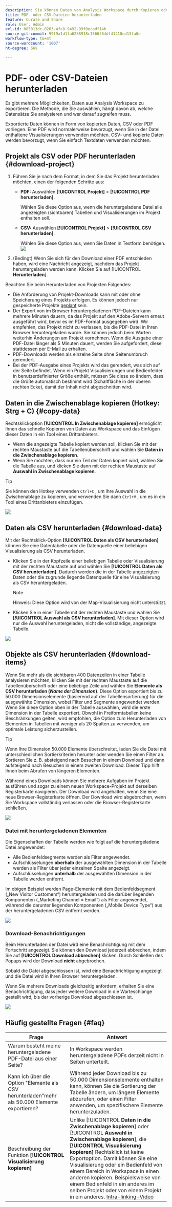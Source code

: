 ```yaml
---
description: Sie können Daten von Analysis Workspace durch Kopieren oder in PDF- und CSV-Formaten herunterladen.
title: PDF- oder CSV-Dateien herunterladen
feature: Curate and Share
role: User, Admin
exl-id: 085013dc-8263-4fc8-9492-99f0ecadf14b
source-git-commit: 99f9a1d1fa6238918c1566f64df41418cd13fa0e
workflow-type: tm+mt
source-wordcount: '1007'
ht-degree: 66%

---
```


# PDF- oder CSV-Dateien herunterladen

Es gibt mehrere Möglichkeiten, Daten aus Analysis Workspace zu exportieren. Die Methode, die Sie auswählen, hängt davon ab, welche Datensätze Sie analysieren und wer darauf zugreifen muss.

Exportierte Daten können in Form von kopierten Daten, CSV oder PDF vorliegen. Eine PDF wird normalerweise bevorzugt, wenn Sie in der Datei enthaltene Visualisierungen verwenden möchten. CSV- und kopierte Daten werden bevorzugt, wenn Sie einfach Textdaten verwenden möchten.

## Projekt als CSV oder PDF herunterladen {#download-project}

1. Führen Sie je nach dem Format, in dem Sie das Projekt herunterladen möchten, einen der folgenden Schritte aus:

   * **PDF:** Auswählen **[!UICONTROL Projekt]** > **[!UICONTROL PDF herunterladen]**.

      Wählen Sie diese Option aus, wenn die heruntergeladene Datei alle angezeigten (sichtbaren) Tabellen und Visualisierungen im Projekt enthalten soll.

   * **CSV:** Auswählen **[!UICONTROL Projekt]** > **[!UICONTROL CSV herunterladen]**.

      Wählen Sie diese Option aus, wenn Sie Daten in Textform benötigen.
   ![](assets/download-project.png)

1. (Bedingt) Wenn Sie sich für den Download einer PDF entschieden haben, wird eine Nachricht angezeigt, nachdem das Projekt heruntergeladen werden kann. Klicken Sie auf [!UICONTROL **Herunterladen**].

Beachten Sie beim Herunterladen von Projekten Folgendes:

* Die Anforderung von Projekt-Downloads kann mit oder ohne Speicherung eines Projekts erfolgen.  Es können jedoch nur gespeicherte Projekte [geplant](https://experienceleague.adobe.com/docs/analytics/analyze/analysis-workspace/curate-share/t-schedule-report.html?lang=de) sein.
* Der Export von im Browser heruntergeladenen PDF-Dateien kann mehrere Minuten dauern, da das Projekt auf den Adobe-Servern erneut ausgeführt wird, bevor es im PDF-Format ausgegeben wird. Wir empfehlen, das Projekt nicht zu verlassen, bis die PDF-Datei in Ihren Browser heruntergeladen wurde. Sie können jedoch beim Warten weiterhin Änderungen am Projekt vornehmen. Wenn die Ausgabe einer PDF-Datei länger als 5 Minuten dauert, werden Sie aufgefordert, diese stattdessen per E-Mail zu erhalten.
* PDF-Downloads werden als einzelne Seite ohne Seitenumbruch gerendert.
* Bei der PDF-Ausgabe eines Projekts wird das gerendert, was sich auf der Seite befindet. Wenn ein Projekt Visualisierungen und Bedienfelder in benutzerdefinierter Größe enthält, müssen Sie diese so ändern, dass die Größe automatisch bestimmt wird (Schaltfläche in der oberen rechten Ecke), damit der Inhalt nicht abgeschnitten wird.

## Daten in die Zwischenablage kopieren (Hotkey: Strg + C) {#copy-data}

Rechtsklickoption **[!UICONTROL In Zwischenablage kopieren]** ermöglicht Ihnen das schnelle Kopieren von Daten aus Workspace und das Einfügen dieser Daten in ein Tool eines Drittanbieters.

* Wenn die angezeigte Tabelle kopiert werden soll, klicken Sie mit der rechten Maustaste auf die Tabellenüberschrift und wählen Sie **Daten in die Zwischenablage kopieren**.
* Wenn Sie möchten, dass nur ein Teil der Daten kopiert wird, wählen Sie die Tabelle aus, und klicken Sie dann mit der rechten Maustaste auf **Auswahl in Zwischenablage kopieren**.

>[!TIP]
>
>Sie können den Hotkey verwenden `Ctrl+C` , um Ihre Auswahl in die Zwischenablage zu kopieren, und verwenden Sie dann `Ctrl+V` , um es in ein Tool eines Drittanbieters einzufügen.

![](assets/copy-selection.png)

## Daten als CSV herunterladen {#download-data}

Mit der Rechtsklick-Option **[!UICONTROL Daten als CSV herunterladen]** können Sie eine Datentabelle oder die Datenquelle einer beliebigen Visualisierung als CSV herunterladen.

* Klicken Sie in der Kopfzeile einer beliebigen Tabelle oder Visualisierung mit der rechten Maustaste auf und wählen Sie **[!UICONTROL Daten als CSV herunterladen]**. Dadurch werden die in der Tabelle angezeigten Daten oder die zugrunde liegende Datenquelle für eine Visualisierung als CSV heruntergeladen.

   >[!NOTE]
   >
   >  Hinweis: Diese Option wird von der Map-Visualisierung nicht unterstützt.

* Klicken Sie in einer Tabelle mit der rechten Maustaste und wählen Sie **[!UICONTROL Auswahl als CSV herunterladen]**. Mit dieser Option wird nur die Auswahl heruntergeladen, nicht die vollständige, angezeigte Tabelle.

![](assets/download-data-viz.png)

## Objekte als CSV herunterladen {#download-items}

Wenn Sie mehr als die sichtbaren 400 Datenzeilen in einer Tabelle analysieren möchten, klicken Sie mit der rechten Maustaste auf die Tabellenüberschrift oder eine beliebige Zeile und wählen Sie **Elemente als CSV herunterladen (_Name der Dimension_)**. Diese Option exportiert bis zu 50.000 Dimensionselemente (basierend auf der Tabellensortierung) für die ausgewählte Dimension, wobei Filter und Segmente angewendet werden. Wenn Sie diese Option oben in der Tabelle auswählen, wird die erste Dimension in der Tabelle exportiert. Obwohl in Freiformtabellen keine Beschränkungen gelten, wird empfohlen, die Option zum Herunterladen von Elementen in Tabellen mit weniger als 20 Spalten zu verwenden, um optimale Leistung sicherzustellen.

>[!TIP]
>
> Wenn Ihre Dimension 50.000 Elemente überschreitet, laden Sie die Datei mit unterschiedlichen Sortierkriterien herunter oder wenden Sie einen Filter an. Sortieren Sie z. B. absteigend nach Besuchen in einem Download und dann aufsteigend nach Besuchen in einem zweiten Download. Dieser Tipp hilft Ihnen beim Abrufen von längeren Elementen.

Während eines Downloads können Sie mehrere Aufgaben im Projekt ausführen und sogar zu einem neuen Workspace-Projekt auf derselben Registerkarte navigieren. Der Download wird angehalten, wenn Sie eine neue Browser-Registerkarte öffnen. Der Download wird abgebrochen, wenn Sie Workspace vollständig verlassen oder die Browser-Registerkarte schließen.

![](assets/download-items.png)

### Datei mit heruntergeladenen Elementen

Die Eigenschaften der Tabelle werden wie folgt auf die heruntergeladene Datei angewendet:

* Alle Bedienfeldsegmente werden als Filter angewendet.
* Aufschlüsselungen **oberhalb** der ausgewählten Dimension in der Tabelle werden als Filter über jeder einzelnen Spalte angezeigt.
* Aufschlüsselungen **unterhalb** der ausgewählten Dimension in der Tabelle werden entfernt.

Im obigen Beispiel werden Page-Elemente mit dem Bedienfeldsegment („New Visitor Customers“) heruntergeladen und die darüber liegenden Komponenten („Marketing Channel = Email“) als Filter angewendet, während die darunter liegenden Komponenten („Mobile Device Type“) aus der heruntergeladenen CSV entfernt werden.

![](assets/downloaded-file.png)

### Download-Benachrichtigungen

Beim Herunterladen der Datei wird eine Benachrichtigung mit dem Fortschritt angezeigt. Sie können den Download jederzeit abbrechen, indem Sie auf **[!UICONTROL Download abbrechen]** klicken. Durch Schließen des Popups wird der Download **nicht** abgebrochen.

Sobald die Datei abgeschlossen ist, wird eine Benachrichtigung angezeigt und die Datei wird in Ihren Browser heruntergeladen.

Wenn Sie mehrere Downloads gleichzeitig anfordern, erhalten Sie eine Benachrichtigung, dass jeder weitere Download in die Warteschlange gestellt wird, bis der vorherige Download abgeschlossen ist.

![](assets/toast.png)

## Häufig gestellte Fragen {#faq}

| Frage | Antwort |
| --- | --- |
| Warum besteht meine heruntergeladene PDF-Datei aus einer Seite? | In Workspace werden heruntergeladene PDFs derzeit nicht in Seiten unterteilt. |
| Kann ich über die Option &quot;Elemente als CSV herunterladen&quot;mehr als 50.000 Elemente exportieren? | Während jeder Download bis zu 50.000 Dimensionselemente enthalten kann, können Sie die Sortierung der Tabelle ändern, um längere Elemente abzurufen, oder einen Filter anwenden, um spezifischere Elemente herunterzuladen. |
| Beschreibung der Funktion **[!UICONTROL Visualisierung kopieren]** | Unlike [!UICONTROL **Daten in die Zwischenablage kopieren**] oder [!UICONTROL **Auswahl in Zwischenablage kopieren**], die **[!UICONTROL Visualisierung kopieren]** Rechtsklick ist keine Exportoption. Damit können Sie eine Visualisierung oder ein Bedienfeld von einem Bereich in Workspace in einen anderen kopieren. Beispielsweise von einem Bedienfeld in ein anderes im selben Projekt oder von einem Projekt in ein anderes. [Intra-linking-Video](https://experienceleague.adobe.com/docs/analytics-learn/tutorials/analysis-workspace/visualizations/intra-linking-in-analysis-workspace.html?lang=de) |
